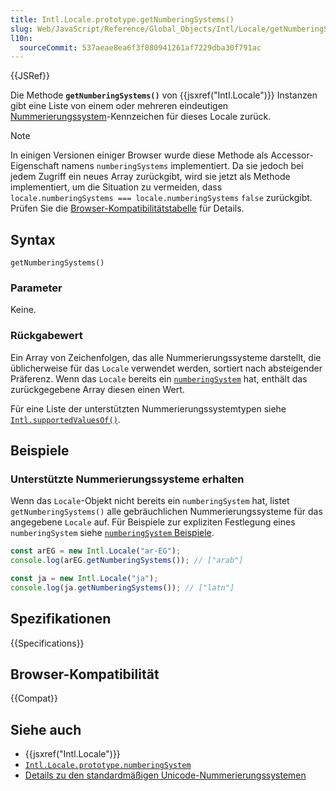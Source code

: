```yaml
---
title: Intl.Locale.prototype.getNumberingSystems()
slug: Web/JavaScript/Reference/Global_Objects/Intl/Locale/getNumberingSystems
l10n:
  sourceCommit: 537aeae8ea6f3f080941261af7229dba30f791ac
---
```


{{JSRef}}

Die Methode **`getNumberingSystems()`** von {{jsxref("Intl.Locale")}} Instanzen gibt eine Liste von einem oder mehreren eindeutigen [Nummerierungssystem](https://en.wikipedia.org/wiki/Numeral_system)-Kennzeichen für dieses Locale zurück.

> [!NOTE]
> In einigen Versionen einiger Browser wurde diese Methode als Accessor-Eigenschaft namens `numberingSystems` implementiert. Da sie jedoch bei jedem Zugriff ein neues Array zurückgibt, wird sie jetzt als Methode implementiert, um die Situation zu vermeiden, dass `locale.numberingSystems === locale.numberingSystems` `false` zurückgibt. Prüfen Sie die [Browser-Kompatibilitätstabelle](#browser-kompatibilität) für Details.

## Syntax

```js-nolint
getNumberingSystems()
```

### Parameter

Keine.

### Rückgabewert

Ein Array von Zeichenfolgen, das alle Nummerierungssysteme darstellt, die üblicherweise für das `Locale` verwendet werden, sortiert nach absteigender Präferenz. Wenn das `Locale` bereits ein [`numberingSystem`](/de/docs/Web/JavaScript/Reference/Global_Objects/Intl/Locale/numberingSystem) hat, enthält das zurückgegebene Array diesen einen Wert.

Für eine Liste der unterstützten Nummerierungssystemtypen siehe [`Intl.supportedValuesOf()`](/de/docs/Web/JavaScript/Reference/Global_Objects/Intl/supportedValuesOf#supported_numbering_system_types).

## Beispiele

### Unterstützte Nummerierungssysteme erhalten

Wenn das `Locale`-Objekt nicht bereits ein `numberingSystem` hat, listet `getNumberingSystems()` alle gebräuchlichen Nummerierungssysteme für das angegebene `Locale` auf. Für Beispiele zur expliziten Festlegung eines `numberingSystem` siehe [`numberingSystem` Beispiele](/de/docs/Web/JavaScript/Reference/Global_Objects/Intl/Locale/numberingSystem#examples).

```js
const arEG = new Intl.Locale("ar-EG");
console.log(arEG.getNumberingSystems()); // ["arab"]
```

```js
const ja = new Intl.Locale("ja");
console.log(ja.getNumberingSystems()); // ["latn"]
```

## Spezifikationen

{{Specifications}}

## Browser-Kompatibilität

{{Compat}}

## Siehe auch

- {{jsxref("Intl.Locale")}}
- [`Intl.Locale.prototype.numberingSystem`](/de/docs/Web/JavaScript/Reference/Global_Objects/Intl/Locale/numberingSystem)
- [Details zu den standardmäßigen Unicode-Nummerierungssystemen](https://github.com/unicode-org/cldr/blob/main/common/supplemental/numberingSystems.xml)
